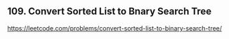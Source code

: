 ## 109. Convert Sorted List to Bnary Search Tree
https://leetcode.com/problems/convert-sorted-list-to-binary-search-tree/
